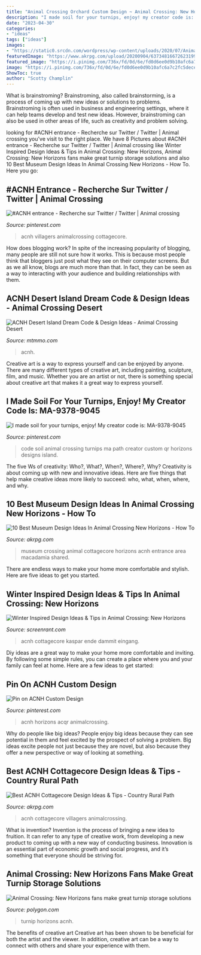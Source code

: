 ```yaml
---
title: "Animal Crossing Orchard Custom Design ~ Animal Crossing: New Horizons Fans Make Great Turnip Storage Solutions"
description: "I made soil for your turnips, enjoy! my creator code is: ma-9378-9045"
date: "2023-04-30"
categories:
- "ideas"
tags: ["ideas"]
images:
- "https://static0.srcdn.com/wordpress/wp-content/uploads/2020/07/Animal-Crossing-New-Horizons-Winter-Themed-Island-entrance.jpg"
featuredImage: "https://www.akrpg.com/upload/20200904/6373481667262319934141780.png"
featured_image: "https://i.pinimg.com/736x/fd/0d/6e/fd0d6ee0d9b10afc6a7c2fc5dece854c.jpg"
image: "https://i.pinimg.com/736x/fd/0d/6e/fd0d6ee0d9b10afc6a7c2fc5dece854c.jpg"
ShowToc: true
author: "Scotty Champlin"
---
```



What is brainstroming?
Brainstroming, also called brainstorming, is a process of coming up with new ideas or solutions to problems. Brainstroming is often used in business and engineering settings, where it can help teams develop and test new ideas. However, brainstroming can also be used in other areas of life, such as creativity and problem solving.

	

		
looking for #ACNH entrance - Recherche sur Twitter / Twitter | Animal crossing you've visit to the right place. We have 8 Pictures about #ACNH entrance - Recherche sur Twitter / Twitter | Animal crossing like Winter Inspired Design Ideas &amp; Tips in Animal Crossing: New Horizons, Animal Crossing: New Horizons fans make great turnip storage solutions and also 10 Best Museum Design Ideas In Animal Crossing New Horizons - How To. Here you go:
		
    
## #ACNH Entrance - Recherche Sur Twitter / Twitter | Animal Crossing

<img loading=lazy src="https://i.pinimg.com/736x/ad/8f/cd/ad8fcdf22464549fd6d7794202816da6.jpg" onerror="this.onerror=null;this.src='https://tse1.mm.bing.net/th?id=OIP.Cj8fq_sEFmlFH4J-_BdiYwHaEK&amp;pid=15.1';" alt="#ACNH entrance - Recherche sur Twitter / Twitter | Animal crossing">

_Source: pinterest.com_

>acnh villagers animalcrossing cottagecore. 

	

How does blogging work?
In spite of the increasing popularity of blogging, many people are still not sure how it works. This is because most people think that bloggers just post what they see on their computer screens. But as we all know, blogs are much more than that. In fact, they can be seen as a way to interacting with your audience and building relationships with them.

    
## ACNH Desert Island Dream Code &amp; Design Ideas - Animal Crossing Desert

<img loading=lazy src="https://www.mtmmo.com/upload/20210415/6375410449876697966108410.png" onerror="this.onerror=null;this.src='https://tse2.mm.bing.net/th?id=OIP.S_ptVMO1FwvEFHRpyVpDkQHaEC&amp;pid=15.1';" alt="ACNH Desert Island Dream Code &amp; Design Ideas - Animal Crossing Desert">

_Source: mtmmo.com_

>acnh. 

	

Creative art is a way to express yourself and can be enjoyed by anyone. There are many different types of creative art, including painting, sculpture, film, and music. Whether you are an artist or not, there is something special about creative art that makes it a great way to express yourself.

    
## I Made Soil For Your Turnips, Enjoy! My Creator Code Is: MA-9378-9045

<img loading=lazy src="https://i.pinimg.com/736x/b2/d3/94/b2d3942db50d3e5c0f7b2e3e9df95c05.jpg" onerror="this.onerror=null;this.src='https://tse1.mm.bing.net/th?id=OIP.KQAgeBbBlneLNwtZY_AdxQHaHa&amp;pid=15.1';" alt="I made soil for your turnips, enjoy! My creator code is: MA-9378-9045">

_Source: pinterest.com_

>code soil animal crossing turnips ma path creator custom qr horizons designs island. 

	

The five Ws of creativity: Who?, What?, When?, Where?, Why?
Creativity is about coming up with new and innovative ideas. Here are five things that help make creative ideas more likely to succeed: who, what, when, where, and why.

    
## 10 Best Museum Design Ideas In Animal Crossing New Horizons - How To

<img loading=lazy src="https://www.akrpg.com/upload/20200904/6373481667262319934141780.png" onerror="this.onerror=null;this.src='https://tse4.mm.bing.net/th?id=OIP.JK9n4Qbkfcd7qKzuhAUp1AHaEK&amp;pid=15.1';" alt="10 Best Museum Design Ideas In Animal Crossing New Horizons - How To">

_Source: akrpg.com_

>museum crossing animal cottagecore horizons acnh entrance area macadamia shared. 

	

There are endless ways to make your home more comfortable and stylish. Here are five ideas to get you started.

    
## Winter Inspired Design Ideas &amp; Tips In Animal Crossing: New Horizons

<img loading=lazy src="https://static0.srcdn.com/wordpress/wp-content/uploads/2020/07/Animal-Crossing-New-Horizons-Winter-Themed-Island-entrance.jpg" onerror="this.onerror=null;this.src='https://tse2.mm.bing.net/th?id=OIP.vbLJ2wfFR4-KQRyLOJpliwHaDt&amp;pid=15.1';" alt="Winter Inspired Design Ideas &amp; Tips in Animal Crossing: New Horizons">

_Source: screenrant.com_

>acnh cottagecore kaspar ende dammit eingang. 

	

Diy ideas are a great way to make your home more comfortable and inviting. By following some simple rules, you can create a place where you and your family can feel at home. Here are a few ideas to get started: 

    
## Pin On ACNH Custom Design

<img loading=lazy src="https://i.pinimg.com/736x/fd/0d/6e/fd0d6ee0d9b10afc6a7c2fc5dece854c.jpg" onerror="this.onerror=null;this.src='https://tse1.mm.bing.net/th?id=OIP.xUsdyfDU-zLsRbydPwrOHAHaEK&amp;pid=15.1';" alt="Pin on ACNH Custom Design">

_Source: pinterest.com_

>acnh horizons acqr animalcrossing. 

	

Why do people like big ideas?
People enjoy big ideas because they can see potential in them and feel excited by the prospect of solving a problem. Big ideas excite people not just because they are novel, but also because they offer a new perspective or way of looking at something.

    
## Best ACNH Cottagecore Design Ideas &amp; Tips - Country Rural Path

<img loading=lazy src="https://www.akrpg.com/upload/20200911/6373544180860849612163762.jpg" onerror="this.onerror=null;this.src='https://tse1.mm.bing.net/th?id=OIP.qqMeu2eTxy2zLM5n2j4M-QHaEJ&amp;pid=15.1';" alt="Best ACNH Cottagecore Design Ideas &amp; Tips - Country Rural Path">

_Source: akrpg.com_

>acnh cottagecore villagers animalcrossing. 

	

What is invention?
Invention is the process of bringing a new idea to fruition. It can refer to any type of creative work, from developing a new product to coming up with a new way of conducting business. Innovation is an essential part of economic growth and social progress, and it’s something that everyone should be striving for.

    
## Animal Crossing: New Horizons Fans Make Great Turnip Storage Solutions

<img loading=lazy src="https://cdn.vox-cdn.com/thumbor/p-NeGzClQWCn6RyVtvuWW2-Q7xc=/0x71:1800x1013/fit-in/1200x630/cdn.vox-cdn.com/uploads/chorus_asset/file/19873727/turnip.jpg" onerror="this.onerror=null;this.src='https://tse1.mm.bing.net/th?id=OIP.7fzDzLtfB1yNC8iRhsfauwHaD4&amp;pid=15.1';" alt="Animal Crossing: New Horizons fans make great turnip storage solutions">

_Source: polygon.com_

>turnip horizons acnh. 

	

The benefits of creative art
Creative art has been shown to be beneficial for both the artist and the viewer. In addition, creative art can be a way to connect with others and share your experience with them.

